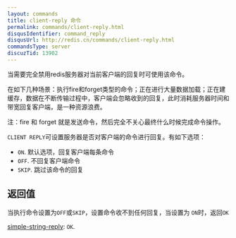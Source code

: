 ```yaml
---
layout: commands
title: client-reply 命令
permalink: commands/client-reply.html
disqusIdentifier: command_reply
disqusUrl: http://redis.cn/commands/client-reply.html
commandsType: server
discuzTid: 13902
---
```

当需要完全禁用redis服务器对当前客户端的回复时可使用该命令。

在如下几种场景：执行fire和forget类型的命令；正在进行大量数据加载；正在建缓存，数据在不断传输过程中，客户端会忽略收到的回复，此时消耗服务器时间和带宽回复客户端，是一种资源浪费。

注：fire 和 forget 就是发送命令，然后完全不关心最终什么时候完成命令操作。

`CLIENT REPLY`可设置服务器是否对客户端的命令进行回复。有如下选项：
* `ON`.   默认选项，回复客户端每条命令
* `OFF`.  不回复客户端命令
* `SKIP`. 跳过该命令的回复

## 返回值
   当执行命令设置为`OFF`或`SKIP`，设置命令收不到任何回复，当设置为 `ON`时，返回`OK`
   
[simple-string-reply](/topics/protocol.html#simple-string-reply): `OK`.


